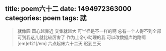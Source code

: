title: poem六十二
date: 1494972363000
categories: poem
tags: 就
---
> 就像圆
圆心越靠近
交集就越大
可半径是不一样的啊
总有一个人得不到全部
可到我这儿就比较厉害了
作为上帝小助理的我
可以改数据库跑路啊[em]e121[/em]
六点起床六十二天 迟到三天